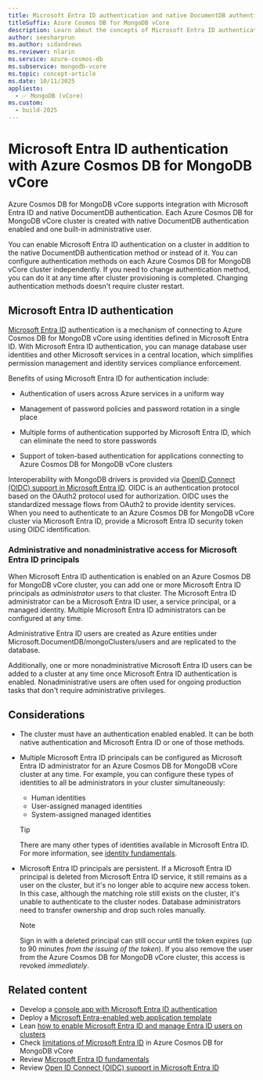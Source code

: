 ```yaml
---
title: Microsoft Entra ID authentication and native DocumentDB authentication
titleSuffix: Azure Cosmos DB for MongoDB vCore
description: Learn about the concepts of Microsoft Entra ID authentication and native DocumentDB authentication with Azure Cosmos DB for MongoDB vCore.
author: seesharprun
ms.author: sidandrews
ms.reviewer: nlarin
ms.service: azure-cosmos-db
ms.subservice: mongodb-vcore
ms.topic: concept-article
ms.date: 10/11/2025
appliesto:
  - ✅ MongoDB (vCore)
ms.custom:
  - build-2025
---
```


# Microsoft Entra ID authentication with Azure Cosmos DB for MongoDB vCore

Azure Cosmos DB for MongoDB vCore supports integration with Microsoft Entra ID and native DocumentDB authentication. Each Azure Cosmos DB for MongoDB vCore cluster is created with native DocumentDB authentication enabled and one built-in administrative user.

You can enable Microsoft Entra ID authentication on a cluster in addition to the native DocumentDB authentication method or instead of it. You can configure authentication methods on each Azure Cosmos DB for MongoDB vCore cluster independently. If you need to change authentication method, you can do it at any time after cluster provisioning is completed. Changing authentication methods doesn't require cluster restart.

## Microsoft Entra ID authentication

[Microsoft Entra ID](/entra/fundamentals/whatis) authentication is a mechanism of connecting to Azure Cosmos DB  for MongoDB vCore using identities defined in Microsoft Entra ID. With Microsoft Entra ID authentication, you can manage database user identities and other Microsoft services in a central location, which simplifies permission management and identity services compliance enforcement.

Benefits of using Microsoft Entra ID for authentication include:

- Authentication of users across Azure services in a uniform way

- Management of password policies and password rotation in a single place

- Multiple forms of authentication supported by Microsoft Entra ID, which can eliminate the need to store passwords

- Support of token-based authentication for applications connecting to Azure Cosmos DB for MongoDB vCore clusters

Interoperability with MongoDB drivers is provided via [OpenID Connect (OIDC) support in Microsoft Entra ID](/entra/identity-platform/v2-protocols-oidc). OIDC is an authentication protocol based on the OAuth2 protocol used for authorization. OIDC uses the standardized message flows from OAuth2 to provide identity services. When you need to authenticate to an Azure Cosmos DB for MongoDB vCore cluster via Microsoft Entra ID, provide a Microsoft Entra ID security token using OIDC identification.

### Administrative and nonadministrative access for Microsoft Entra ID principals

When Microsoft Entra ID authentication is enabled on an Azure Cosmos DB for MongoDB vCore cluster, you can add one or more Microsoft Entra ID principals as *administrator users* to that cluster. The Microsoft Entra ID administrator can be a Microsoft Entra ID user, a service principal, or a managed identity. Multiple Microsoft Entra ID administrators can be configured at any time. 

Administrative Entra ID users are created as Azure entities under Microsoft.DocumentDB/mongoClusters/users and are replicated to the database.

Additionally, one or more nonadministrative Microsoft Entra ID users can be added to a cluster at any time once Microsoft Entra ID authentication is enabled. Nonadministrative users are often used for ongoing production tasks that don't require administrative privileges.

## Considerations

- The cluster must have an authentication enabled enabled. It can be both native authentication and Microsoft Entra ID or one of those methods.

- Multiple Microsoft Entra ID principals can be configured as Microsoft Entra ID administrator for an Azure Cosmos DB for MongoDB vCore cluster at any time. For example, you can configure these types of identities to all be administrators in your cluster simultaneously:

    - Human identities
    - User-assigned managed identities
    - System-assigned managed identities

    > [!TIP]
    > There are many other types of identities available in Microsoft Entra ID. For more information, see [identity fundamentals](/entra/fundamentals/identity-fundamental-concepts#identity).

- Microsoft Entra ID principals are persistent. If a Microsoft Entra ID principal is deleted from Microsoft Entra ID service, it still remains as a user on the cluster, but it's no longer able to acquire new access token. In this case, although the matching role still exists on the cluster, it's unable to authenticate to the cluster nodes. Database administrators need to transfer ownership and drop such roles manually.

    > [!NOTE]  
    > Sign in with a deleted principal can still occur until the token expires (up to 90 minutes *from the issuing of the token*). If you also remove the user from the Azure Cosmos DB for MongoDB vCore cluster, this access is revoked *immediately*.

## Related content

- Develop a [console app with Microsoft Entra ID authentication](how-to-build-dotnet-console-app.md)
- Deploy a [Microsoft Entra-enabled web application template](quickstart-dotnet.md)
- Lean [how to enable Microsoft Entra ID and manage Entra ID users on clusters](./how-to-configure-entra-authentication.md)
- Check [limitations of Microsoft Entra ID](./limits.md#authentication-and-access-control-rbac) in Azure Cosmos DB for MongoDB vCore
- Review [Microsoft Entra ID fundamentals](/entra/fundamentals/whatis)
- Review [Open ID Connect (OIDC) support in Microsoft Entra ID](/entra/architecture/auth-oidc)
